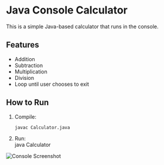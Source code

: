 # Java Console Calculator

This is a simple Java-based calculator that runs in the console.

## Features
- Addition
- Subtraction
- Multiplication
- Division
- Loop until user chooses to exit

##  How to Run
1. Compile:
   ```bash
   javac Calculator.java
2. Run:  
   java Calculator

![Console Screenshot](screenshots/screenshot.png)



